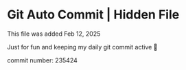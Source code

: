 # Git Auto Commit | Hidden File

This file was added Feb 12, 2025

Just for fun and keeping my daily git commit active 🤪

commit number: 235424
